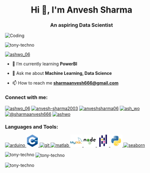 <h1 align="center">Hi 👋, I'm Anvesh Sharma</h1>
<h3 align="center">An aspiring Data Scientist</h3>

<img src="C:\Users\sharm\Downloads\Designer.png" alt="Coding" width="400" height="400">

<p align="left"> <img src="https://komarev.com/ghpvc/?username=tony-techno&label=Profile%20views&color=0e75b6&style=flat" alt="tony-techno" /> </p>

<p align="left"> <a href="https://twitter.com/ashwo_06" target="blank"><img src="https://img.shields.io/twitter/follow/ashwo_06?logo=twitter&style=for-the-badge" alt="ashwo_06" /></a> </p>

- 🌱 I’m currently learning **PowerBI**

- 💬 Ask me about **Machine Learning, Data Science**

- 📫 How to reach me **sharmaanvesh666@gmail.com**

<h3 align="left">Connect with me:</h3>
<p align="left">
<a href="https://twitter.com/ashwo_06" target="blank"><img align="center" src="https://raw.githubusercontent.com/rahuldkjain/github-profile-readme-generator/master/src/images/icons/Social/twitter.svg" alt="ashwo_06" height="30" width="40" /></a>
<a href="https://linkedin.com/in/anvesh-sharma2003" target="blank"><img align="center" src="https://raw.githubusercontent.com/rahuldkjain/github-profile-readme-generator/master/src/images/icons/Social/linked-in-alt.svg" alt="anvesh-sharma2003" height="30" width="40" /></a>
<a href="https://kaggle.com/anveshsharma06" target="blank"><img align="center" src="https://raw.githubusercontent.com/rahuldkjain/github-profile-readme-generator/master/src/images/icons/Social/kaggle.svg" alt="anveshsharma06" height="30" width="40" /></a>
<a href="https://www.codechef.com/users/ash_wo" target="blank"><img align="center" src="https://cdn.jsdelivr.net/npm/simple-icons@3.1.0/icons/codechef.svg" alt="ash_wo" height="30" width="40" /></a>
<a href="https://www.hackerrank.com/@sharmaanvesh666" target="blank"><img align="center" src="https://raw.githubusercontent.com/rahuldkjain/github-profile-readme-generator/master/src/images/icons/Social/hackerrank.svg" alt="@sharmaanvesh666" height="30" width="40" /></a>
<a href="https://www.leetcode.com/ashwo" target="blank"><img align="center" src="https://raw.githubusercontent.com/rahuldkjain/github-profile-readme-generator/master/src/images/icons/Social/leet-code.svg" alt="ashwo" height="30" width="40" /></a>
</p>

<h3 align="left">Languages and Tools:</h3>
<p align="left"> <a href="https://www.arduino.cc/" target="_blank" rel="noreferrer"> <img src="https://cdn.worldvectorlogo.com/logos/arduino-1.svg" alt="arduino" width="40" height="40"/> </a> <a href="https://www.w3schools.com/cpp/" target="_blank" rel="noreferrer"> <img src="https://raw.githubusercontent.com/devicons/devicon/master/icons/cplusplus/cplusplus-original.svg" alt="cplusplus" width="40" height="40"/> </a> <a href="https://git-scm.com/" target="_blank" rel="noreferrer"> <img src="https://www.vectorlogo.zone/logos/git-scm/git-scm-icon.svg" alt="git" width="40" height="40"/> </a> <a href="https://www.mathworks.com/" target="_blank" rel="noreferrer"> <img src="https://upload.wikimedia.org/wikipedia/commons/2/21/Matlab_Logo.png" alt="matlab" width="40" height="40"/> </a> <a href="https://www.mysql.com/" target="_blank" rel="noreferrer"> <img src="https://raw.githubusercontent.com/devicons/devicon/master/icons/mysql/mysql-original-wordmark.svg" alt="mysql" width="40" height="40"/> </a> <a href="https://nodejs.org" target="_blank" rel="noreferrer"> <img src="https://raw.githubusercontent.com/devicons/devicon/master/icons/nodejs/nodejs-original-wordmark.svg" alt="nodejs" width="40" height="40"/> </a> <a href="https://pandas.pydata.org/" target="_blank" rel="noreferrer"> <img src="https://raw.githubusercontent.com/devicons/devicon/2ae2a900d2f041da66e950e4d48052658d850630/icons/pandas/pandas-original.svg" alt="pandas" width="40" height="40"/> </a> <a href="https://www.python.org" target="_blank" rel="noreferrer"> <img src="https://raw.githubusercontent.com/devicons/devicon/master/icons/python/python-original.svg" alt="python" width="40" height="40"/> </a> <a href="https://seaborn.pydata.org/" target="_blank" rel="noreferrer"> <img src="https://seaborn.pydata.org/_images/logo-mark-lightbg.svg" alt="seaborn" width="40" height="40"/> </a> </p>

<p><img align="left" src="https://github-readme-stats.vercel.app/api/top-langs?username=tony-techno&show_icons=true&locale=en&layout=compact" alt="tony-techno" /></p>

<p>&nbsp;<img align="center" src="https://github-readme-stats.vercel.app/api?username=tony-techno&show_icons=true&locale=en" alt="tony-techno" /></p>

<p><img align="center" src="https://github-readme-streak-stats.herokuapp.com/?user=tony-techno&" alt="tony-techno" /></p>
